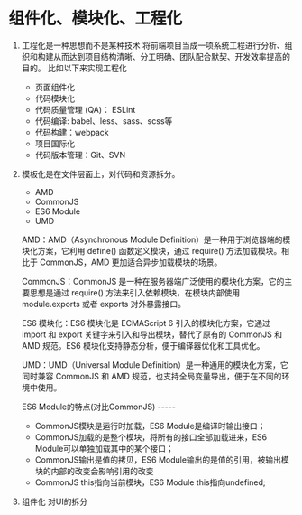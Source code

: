 # 组件化、模块化、工程化
1. 工程化是一种思想而不是某种技术
  将前端项目当成一项系统工程进行分析、组织和构建从而达到项目结构清晰、分工明确、团队配合默契、开发效率提高的目的。
  比如以下来实现工程化
      - 页面组件化
      - 代码模块化
      - 代码质量管理 (QA)： ESLint
      - 代码编译: babel、less、sass、scss等
      - 代码构建：webpack
      - 项目国际化
      - 代码版本管理：Git、SVN

2. 模板化是在文件层面上，对代码和资源拆分。
   - AMD
   - CommonJS
   - ES6 Module
   - UMD

    AMD：AMD（Asynchronous Module Definition）是一种用于浏览器端的模块化方案，它利用 define() 函数定义模块，通过 require() 方法加载模块。相比于 CommonJS，AMD 更加适合异步加载模块的场景。

    CommonJS：CommonJS 是一种在服务器端广泛使用的模块化方案，它的主要思想是通过 require() 方法来引入依赖模块，在模块内部使用 module.exports 或者 exports 对外暴露接口。

    ES6 模块化：ES6 模块化是 ECMAScript 6 引入的模块化方案，它通过 import 和 export 关键字来引入和导出模块，替代了原有的 CommonJS 和 AMD 规范。ES6 模块化支持静态分析，便于编译器优化和工具优化。

    UMD：UMD（Universal Module Definition）是一种通用的模块化方案，它同时兼容 CommonJS 和 AMD 规范，也支持全局变量导出，便于在不同的环境中使用。


    ES6 Module的特点(对比CommonJS)  -----   
      - CommonJS模块是运行时加载，ES6 Module是编译时输出接口；  
      - CommonJS加载的是整个模块，将所有的接口全部加载进来，ES6 Module可以单独加载其中的某个接口；  
      - CommonJS输出是值的拷贝，ES6 Module输出的是值的引用，被输出模块的内部的改变会影响引用的改变  
      - CommonJS this指向当前模块，ES6 Module this指向undefined;  

3. 组件化 对UI的拆分